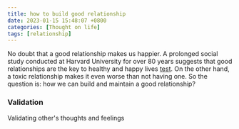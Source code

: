 ```yaml
---
title: how to build good relationship
date: 2023-01-15 15:48:07 +0800
categories: [Thought on life]
tags: [relationship]
---
```

No doubt that a good relationship makes us happier. A prolonged social study conducted at Harvard University for over 80 years suggests that good relationships are the key to healthy and happy lives [test](https://news.harvard.edu/gazette/story/2017/04/over-nearly-80-years-harvard-study-has-been-showing-how-to-live-a-healthy-and-happy-life/). On the other hand, a toxic relationship makes it even worse than not having one. So the question is: how we can build and maintain a good relationship?

### Validation
Validating other's thoughts and feelings

###